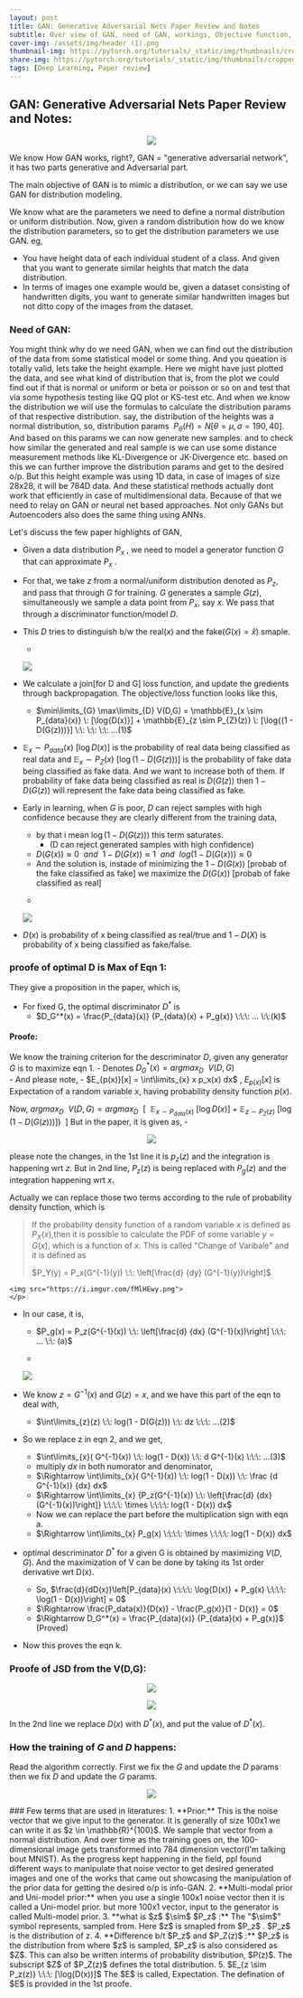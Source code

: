 ```yaml
---
layout: post
title: GAN: Generative Adversarial Nets Paper Review and Notes
subtitle: Over view of GAN, need of GAN, workings, Objective function, derivations. 
cover-img: /assets/img/header (1).png
thumbnail-img: https://pytorch.org/tutorials/_static/img/thumbnails/cropped/profiler.png
share-img: https://pytorch.org/tutorials/_static/img/thumbnails/cropped/profiler.png
tags: [Deep Learning, Paper review]
---
```



## GAN: Generative Adversarial Nets Paper Review and Notes:

<p align="center">
<img src="https://miro.medium.com/max/1400/1*StXrVTHgomba3jBlNhn_mw.png">
</p>


We know How GAN works, right?, GAN = "generative adversarial network", it has two parts generative and Adversarial part. 

The main objective of GAN is to mimic a distribution, or we can say we use GAN for distribution modeling.

We know what are the parameters we need to define a normal distribution or uniform distribution. Now, given a random distribution how do we know the distribution parameters, so to get the distribution parameters we use GAN.
eg, 
- You have height data of each individual student of a class. And given that you want to generate similar heights that match the data distribution. 
- In terms of images one example would be, given a dataset consisting of handwritten digits, you want to generate similar handwritten images but not ditto copy of the images from the dataset.

### Need of GAN:
You might think why do we need GAN, when we can find out the distribution of the data from some statistical model or some thing. And you queation is totally valid, lets take the height example. Here we might have just plotted the data, and see what kind of distribution that is, from the plot we could find out if that is normal or uniform or beta or poisson or so on and test that via some hypothesis testing like QQ plot or KS-test etc. And when we know the distribution we will use the formulas to calculate the distribution params of that respective distribution.
say, the distribution of the heights was a normal distribution, so, $\text {distribution params} \:\: P_\theta (H) = N[\theta = {\mu,\sigma} = 190,40]$. And based on this params we can now generate new samples. and to check how similar the generated and real sample is we can use some distance measurement methods like KL-Divergence or JK-Divergence etc. based on this we can further improve the distribution params and get to the desired o/p. 
But this height example was using 1D data, in case of images of size 28x28, it will be 784D data. And these statistical methods actually dont work that efficiently in case of multidimensional data. Because of that we need to relay on GAN or neural net based approaches. Not only GANs but Autoencoders also does the same thing using ANNs.

Let's discuss the few paper highlights of GAN,
- Given a data distribution $P_x$ , we need to model a generator function $G$  that can approximate $P_x$ . 
- For that, we take $z$ from a normal/uniform distribution denoted as $P_z$, and pass that through $G$ for training. $G$ generates a sample $G(z)$, simultaneously we sample a data point from $P_x$, say $x$. We pass that through a discriminator function/model $D$. 
- This $D$ tries to distinguish b/w the real($x$) and the fake($G(x) = \hat{x}$) smaple. 
	- <p align="center">
    <img src="https://i.imgur.com/l44tYie.png">
    </p>

- We calculate a join[for D and G] loss function, and update the gredients through backpropagation. The objective/loss function looks like this,
	- $\min\limits_{G} \max\limits_{D} V(D,G) = \mathbb{E}_{x \sim P_{data}(x)} \: [\log{D(x)}] + \mathbb{E}_{z \sim P_{Z}(z)} \: [\log{(1 - D(G(z)))}]  \:\: \:\: \:\: ...(1)$        
- $\mathbb{E}_x \sim P_{data}(x) \: [\log{D(x)}]$ is the probability of real data being classified as real data and $\mathbb{E}_x \sim P_{Z}(x) \: [\log{(1 - D(G(z)))}]$ is the probability of fake data being classified as fake data. And we want to increase both of them. If probability of fake data being classified as real is $D(G(z))$ then $1 - D(G(z))$ will represent the fake data being classified as fake.  
- Early in learning, when $G$ is poor, $D$ can reject samples with high confidence because they are clearly different from the training data, 
	- by that i mean $\log{(1 - D(G(z)))}$ this term saturates.
		- (D can reject generated samples with high confidence)
	- $D(G(x)) \approx 0 \:\: and \:\: 1 - D(G(x)) \approx 1 \:\: and \:\: log(1 - D(G(x))) \approx 0$ 
	- And the solution is, instade of minimizing the $1 - D(G(x))$ [probab of the fake classified as fake] we maximize the $D(G(x))$ [probab of fake classified as real]
	- <p align="center">
    <img src="https://i.imgur.com/KT1v6lG.png">
    </p>
- $D(x)$ is probability of x being classified as real/true and $1-D(X)$ is probability of x being classified as fake/false.

### proofe of optimal D is Max of Eqn 1:
They give a proposition in the paper, which is,
- For fixed G, the optimal discriminator $D^*$ is
	- $D_G^*(x) = \frac{P_{data}(x)} {P_{data}(x) + P_g(x)} \:\:\: ... \:\:(k)$  
 #### Proofe:
 We know the training criterion for the descriminator $D$, given any generator $G$ is to maximize eqn 1.
	- Denotes  $D_G^*(x) = argmax_{D} \:\: V(D,G)$   
	- And please note,
		- $E_{p(x)}[x] = \int\limits_{x} x p_x(x) dx$ , $E_{p(x)}[x]$ is Expectation of a random variable $x$, having probability density function $p(x)$.

 Now, 
 $argmax_{D} \:\: V(D,G) = argmax_{D} \:\: \left[ \:\: \mathbb{E}_{x \sim P_{data}(x)} \: [\log{D(x)}] + \mathbb{E}_{z \sim P_{Z}(z)} \: [\log{(1 - D(G(z)))}]) \:\: \right]$
 But in the paper, it is given as,
	 - <p align="center">
    <img src="https://i.imgur.com/Xao2Yqr.jpg">
    </p>
please note the changes, in the 1st line it is $p_z(z)$ and the integration is happening wrt $z$. But in 2nd line, $P_z(z)$ is being replaced with $P_g(z)$ and the integration happening wrt $x$. 

Actually we can replace those two terms according to the rule of probability density function, which is

> If the probability density function of a random variable $x$ is defined as $P_X(x)$,then it is possible to calculate the PDF of some variable $y = G(x)$, which is a function of $x$.
> This is called "Change of Varibale" and it is defined as 
> 
> $P_Y(y) = P_x(G^{-1}(y)) \:\: \left[\frac{d} {dy} (G^{-1}(y))\right]$ 
> 
> <p align="center">
    <img src="https://i.imgur.com/fMlHEwy.png">
    </p>
> 

- In our case, it is,
	- $P_g(x) = P_z(G^{-1}(x)) \:\: \left[\frac{d} {dx} (G^{-1}(x))\right] \:\:\: ... \:\: (a)$ 
	- <p align="center">
    <img src="https://i.imgur.com/4H6483h.png">
    </p>

- We know $z = G^{-1}(x)$ and $G(z) = x$, and we have this part of the eqn to deal with,
	- $\int\limits_{z}(z) \:\: log(1 - D(G(z))) \:\: dz \:\:\: ...(2)$
- So we replace z in eqn 2, and we get,
	- $\int\limits_{x}( G^{-1}(x)) \:\: log(1 - D(x)) \:\: d G^{-1}(x) \:\:\: ...(3)$ 
	- multiply $dx$ in both numorator and denominator,
	- $\Rightarrow \int\limits_{x}( G^{-1}(x)) \:\: log(1 - D(x)) \:\: \frac {d G^{-1}(x)} {dx} dx$ 
	- $\Rightarrow \int\limits_{x} {P_z(G^{-1}(x)) \:\: \left[\frac{d} {dx} (G^{-1}(x))\right]} \:\:\:\: \times \:\:\:\: log(1 - D(x)) dx$ 
	- Now we can replace the part before the multiplication sign with eqn a.
	- $\Rightarrow \int\limits_{x} P_g(x) \:\:\:\: \times \:\:\:\: log(1 - D(x)) dx$ 
- optimal descriminator $D^*$ for a given G is obtained by maximizing $V(D,G)$. And the maximization of V can be done by taking its 1st order derivative wrt D(x).
	- So, $\frac{d}{dD(x)}\left[P_{data}(x) \:\:\:\: \log{D(x)} + P_g(x) \:\:\:\: \log(1 - D(x))\right] = 0$
	- $\Rightarrow \frac{P_data(x)}{D(x)} - \frac{P_g(x)}{1 - D(x)} = 0$
	- $\Rightarrow D_G^*(x) = \frac{P_{data}(x)} {P_{data}(x) + P_g(x)}$  (Proved)
- Now this proves the eqn k.

### Proofe of JSD from the V(D,G):
<p align="center">
<img src="https://i.imgur.com/oTvLg6b.png">
</p>

<p align="center">
<img src="https://i.imgur.com/aEmVlhU.png">
</p>

In the 2nd line we replace $D(x)$ with $D^*(x)$, and put the value of $D^*(x)$.


### How the training of $G$ and $D$ happens:
Read the algorithm correctly. First we fix the $G$ and update the $D$ params then we fix $D$ and update the $G$ params.
<p align="center">
<img src="https://i.imgur.com/WzDxOO5.png">
</p>
### Few terms that are used in literatures:
1. **Prior:** This is the noise vector that we give input to the generator. It is generally of size 100x1 we can write it as $z \in \mathbb{R}^{100}$. We sample that vector from a normal distribution. And over time as the training goes on, the 100-dimensional image gets transformed into 784 dimension vector(I'm talking bout MNIST). As the progress kept happening in the field, ppl found different ways to manipulate that noise vector to get desired generated images and one of the works that came out showcasing the manipulation of the prior data for getting the desired o/p is info-GAN.
2. **Multi-modal prior and Uni-model prior:** when you use a single 100x1 noise vector then it is called a Uni-model prior. but more 100x1 vector, input to the generator is called Multi-model prior.
3. **what is $z$ $\sim$ $P_z$ :** The "$\sim$" symbol represents, sampled from. Here $z$ is smapled from $P_z$ . $P_z$ is the distribution of z.
4. **Difference b/t $P_z$ and $P_Z(z)$ :** $P_z$ is the distribution from where $z$ is sampled, $P_z$ is also considered as $Z$. This can also be written interms of probability distribution, $P(z)$. The subscript $Z$ of $P_Z(z)$ defines the total distribution. 
5. $E_{z \sim P_z(z)} \:\:\: [\log(D(x))]$  The $E$ is called, Expectation. The defination of $E$ is provided in the 1st proofe.
